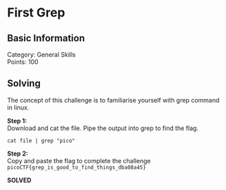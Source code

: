 # First Grep

## Basic Information
Category: General Skills   
Points: 100  

## Solving
The concept of this challenge is to familiarise yourself with grep command in linux.  
  
**Step 1:**  
Download and cat the file. Pipe the output into grep to find the flag.    
```
cat file | grep "pico"
```

**Step 2:**   
Copy and paste the flag to complete the challenge  
```picoCTF{grep_is_good_to_find_things_dba08a45}```  

**SOLVED**  

